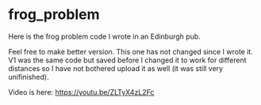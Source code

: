# frog_problem
Here is the frog problem code I wrote in an Edinburgh pub.

Feel free to make better version. This one has not changed since I wrote it. V1
was the same code but saved before I changed it to work for different distances
so I have not bothered upload it as well (it was still very unifinished).

Video is here: https://youtu.be/ZLTyX4zL2Fc